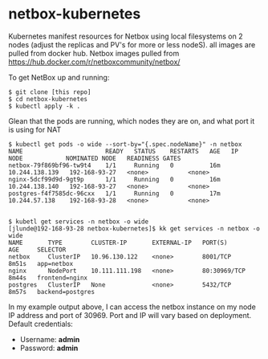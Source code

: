 # netbox-kubernetes
Kubernetes manifest resources for Netbox using local filesystems on 2 nodes (adjust the replicas and PV's for more or less nodeS).  all images are pulled from docker hub. Netbox images pulled from https://hub.docker.com/r/netboxcommunity/netbox/

To get NetBox up and running:
```
$ git clone [this repo]
$ cd netbox-kubernetes
$ kubectl apply -k .
```

Glean that the pods are running, which nodes they are on, and what port it is using for NAT
```
$ kubectl get pods -o wide --sort-by="{.spec.nodeName}" -n netbox
NAME                       READY   STATUS    RESTARTS   AGE   IP               NODE            NOMINATED NODE   READINESS GATES
netbox-79f869bf96-tw9t4    1/1     Running   0          16m   10.244.138.139   192-168-93-27   <none>           <none>
nginx-5dcf99d9d-9gt9p      1/1     Running   0          16m   10.244.138.140   192-168-93-27   <none>           <none>
postgres-f4f7585dc-96cxx   1/1     Running   0          17m   10.244.57.138    192-168-93-28   <none>           <none>


$ kubetl get services -n netbox -o wide
[jlunde@192-168-93-28 netbox-kubernetes]$ kk get services -n netbox -o wide
NAME       TYPE        CLUSTER-IP       EXTERNAL-IP   PORT(S)        AGE     SELECTOR
netbox     ClusterIP   10.96.130.122    <none>        8001/TCP       8m51s   app=netbox
nginx      NodePort    10.111.111.198   <none>        80:30969/TCP   8m44s   frontend=nginx
postgres   ClusterIP   None             <none>        5432/TCP       8m57s   backend=postgres
```

In my example output above, I can access the netbox instance on my node IP address and port of 30969. Port and IP will vary based on deployment. Default credentials:

* Username: **admin**
* Password: **admin**
